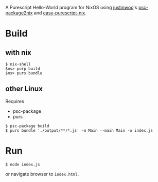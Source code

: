 A Purescript Hello-World program for NixOS using [justinwoo](https://github.com/justinwoo)'s [psc-package2nix](https://github.com/justinwoo/psc-package2nix) and [easy-purescript-nix](https://github.com/justinwoo/easy-purescript-nix).

# Build

## with nix

```shell
$ nix-shell
$ns> purp build
$ns> purs bundle
```

## other Linux

Requires

* psc-package
* purs

```shell
$ psc-package build
$ purs bundle './output/**/*.js' -m Main --main Main -o index.js
```

# Run

```
$ node index.js
```

or navigate browser to `index.html`.
